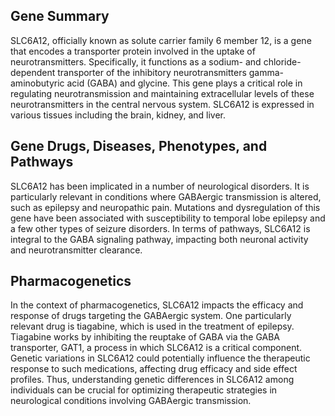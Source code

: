 ## Gene Summary
SLC6A12, officially known as solute carrier family 6 member 12, is a gene that encodes a transporter protein involved in the uptake of neurotransmitters. Specifically, it functions as a sodium- and chloride-dependent transporter of the inhibitory neurotransmitters gamma-aminobutyric acid (GABA) and glycine. This gene plays a critical role in regulating neurotransmission and maintaining extracellular levels of these neurotransmitters in the central nervous system. SLC6A12 is expressed in various tissues including the brain, kidney, and liver.

## Gene Drugs, Diseases, Phenotypes, and Pathways
SLC6A12 has been implicated in a number of neurological disorders. It is particularly relevant in conditions where GABAergic transmission is altered, such as epilepsy and neuropathic pain. Mutations and dysregulation of this gene have been associated with susceptibility to temporal lobe epilepsy and a few other types of seizure disorders. In terms of pathways, SLC6A12 is integral to the GABA signaling pathway, impacting both neuronal activity and neurotransmitter clearance.

## Pharmacogenetics
In the context of pharmacogenetics, SLC6A12 impacts the efficacy and response of drugs targeting the GABAergic system. One particularly relevant drug is tiagabine, which is used in the treatment of epilepsy. Tiagabine works by inhibiting the reuptake of GABA via the GABA transporter, GAT1, a process in which SLC6A12 is a critical component. Genetic variations in SLC6A12 could potentially influence the therapeutic response to such medications, affecting drug efficacy and side effect profiles. Thus, understanding genetic differences in SLC6A12 among individuals can be crucial for optimizing therapeutic strategies in neurological conditions involving GABAergic transmission.